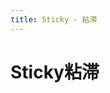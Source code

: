 ```yaml
---
title: Sticky - 粘滞
---
```



# Sticky粘滞

<ClientOnly>
  <sticky-demos></sticky-demos>
</ClientOnly>

<sticky-attributes></sticky-attributes>
